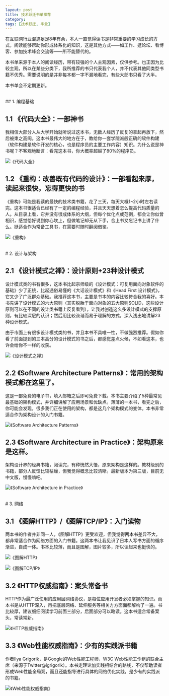 ```yaml
---
layout: post
title: 技术跃迁书单推荐
category: 
tags: [技术跃迁, 毕业]
---
```


在互联网行业混迹足足8年有余，本人一直觉得读书是非常重要的学习成长的方式，阅读能够帮助你形成体系化的知识，这是其他方式——如工作、逛论坛、看博客、参加技术峰会交流等——所不能替代的。

本书单来源于本人的阅读经历，带有较强的个人主观因素，仅供参考。也正因为比较主观，所以在某些分类下，我所推荐的书只代表我个人，并不代表其他同类型书籍不优秀。需要说明的是并非每本都一字不漏地看完，有些大部书只看了大半。

本书单会不定期更新。

<br/>
## 1. 编程基础

## 1.1 《代码大全》：一部神书

我相信大部分人从大学开始就听说过这本书，无数人经历了反复的拿起再放下，然后被束之高阁。这本书最伟大的地方在于，教给你一套学院派般正确的软件构建（软件构建是软件开发的核心，也是程序员的主要工作内容）知识。为什么说是神书呢？不客观地断言：看完这本书，你大概率超越了80%的程序员。


![《代码大全》](/assets/images/201812/booklist/code_complete.jpg)



## 1.2 《重构：改善既有代码的设计》：一部看起来厚，读起来很快，忘得更快的书

《重构》可能是我读的最快的技术类书籍，花了三天，每天大概1~2小时左右读完。这本书很适合已经有了一定的编程经验，并且天天想着怎么提高代码质量的人。从目录上看，它并没有很成体系的大纲，但每个优化点或范例，都会让你似曾相识，感觉恰好说到你心坎上，但做笔记却无从下手，合上书又忘记书上讲了什么。挺适合作为常备工具书，在需要时随时翻阅借鉴。


![《重构》](/assets/images/201812/booklist/refactoring.jpg)



<br/>
# 2. 设计与架构

## 2.1 《设计模式之禅》：设计原则+23种设计模式

设计模式类的书有很多，这本书比起宗师级的《设计模式：可复用面向对象软件的基础》少了正统，比起通俗易懂的《大话设计模式》和《Head First 设计模式》，它又少了广泛群众基础。我推荐这本书，主要是书本的内容比较符合我的喜好。本书先讲了设计模式的六大原则（其实脱胎于面向对象的五大原则SOLID，这些设计原则可以在不同的设计类书籍上反复看到），让我对创造这么多设计模式的支撑原则，有比较深层的认识；然后用比较诙谐而易于理解的方式，深入浅出地讲解23种设计模式。

由于市面上有很多设计模式类的书，并且本书不具唯一性，不做强烈推荐。假如你看了前面提到的三本高分的设计模式的书之后，都感觉差点火候，不如看这本，也许会给你不一样的收获。


![《设计模式之禅》](/assets/images/201812/booklist/the_zen_of_design_patters.jpg)


## 2.2 《Software Architecture Patterns》：常用的架构模式都在这里了。
	
这是一部免费的电子书，填入邮箱之后即可免费下载。本书主要介绍了5种最常见最基础的架构模式，并详细讲解了应用场景和优缺点。薄薄的一本书，看完之后，你可能会发现，很多我们正在使用的架构，都是这几个架构模式的变体。本书非常适合作为架构设计的入门书籍。

![《Software Architecture Patterns》](/assets/images/201812/booklist/software_architecture_patterns.jpg)

	
## 2.3 《Software Architecture in Practice》：架构原来是这样。
	
架构设计界的经典书籍，阅读完，有种恍然大悟，原来架构是这样的。教材级别的书籍，部分人反馈比较枯燥，但我觉得概念比较清晰。最新版本为第三版，目前无中文版，慢慢啃吧。

![《Software Architecture in Practice》](/assets/images/201812/booklist/software_architecture_in_practice.jpg)


<br/>
# 3. 网络
 
## 3.1 《图解HTTP》/《图解TCP/IP》：入门读物
	
两本书的作者并非同一人，《图解HTTP》更受欢迎，但我觉得两本书差异不大，都非常适合作为网络方面的入门书籍。这两本书让我见识了日本人写书方面的循序渐进，自成一体。书本比较薄，而且是图解，图片较多，所以读起来也挺快的。


![《图解HTTP》](/assets/images/201812/booklist/http_map.jpg) 

![《图解TCP/IP》](/assets/images/201812/booklist/tcpip_map.jpg)


## 3.2 《HTTP权威指南》：案头常备书

HTTP作为最广泛使用的应用层网络协议，是每位应用开发者必须掌握的知识。而本书是从HTTP深入，再把底层网络、延伸服务等相关方方面面都解构了一遍。书比较厚，建议细细阅读学习前面三部分，后面部分可以略读。这本书适合常备案头，常读常新。

![《HTTP权威指南》](/assets/images/201812/booklist/http_guide.jpg)



## 3.3 《Web性能权威指南》：少有的实践派书籍

作者Ilya Grigorik，是Google的Web性能工程师，W3C Web性能工作组的联合主席（来源于Twitter@igrigorik）。本书走理论加实践相结合的路线，不仅帮助读者形成Web性能全局观，而且还能指导进行具体的网络优化实践，是少有的实践派的书籍。

![《Web性能权威指南》](/assets/images/201812/booklist/web_performance.jpg)

